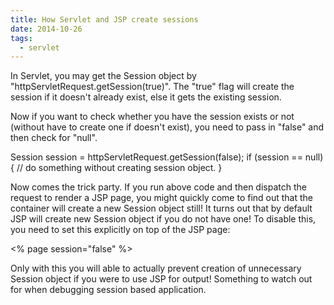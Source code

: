 ```yaml
---
title: How Servlet and JSP create sessions
date: 2014-10-26
tags:
  - servlet
---
```

In Servlet, you may get the Session object by "httpServletRequest.getSession(true)". The "true" flag will create the session if it doesn't already exist, else it gets the existing session.

Now if you want to check whether you have the session exists or not (without have to create one if doesn't exist), you need to pass in "false" and then check for "null".

Session session = httpServletRequest.getSession(false);
if (session == null) {
  // do something without creating session object.
}

Now comes the trick party. If you run above code and then dispatch the request to render a JSP page, you might quickly come to find out that the container will create a new Session object still! It turns out that by default JSP will create new Session object if you do not have one! To disable this, you need to set this explicitly on top of the JSP page:

 <% page session="false" %>

Only with this you will able to actually prevent creation of unnecessary Session object if you were to use JSP for output! Something to watch out for when debugging session based application.